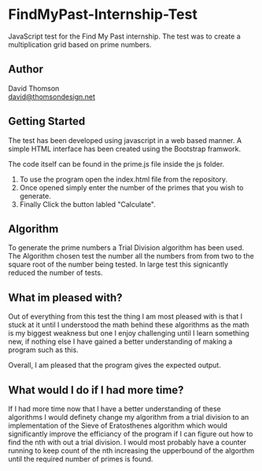 # FindMyPast-Internship-Test
JavaScript test for the Find My Past internship. The test was to create a multiplication grid based on prime numbers.

## Author
David Thomson <br>
david@thomsondesign.net

## Getting Started
The test has been developed using javascript in a web based manner. A simple HTML interface has been created using the Bootstrap framwork.

The code itself can be found in the prime.js file inside the js folder.

1.  To use the program open the index.html file from the repository.
2.  Once opened simply enter the number of the primes that you wish to generate.
3.  Finally Click the button labled "Calculate".

## Algorithm
To generate the prime numbers a Trial Division algorithm has been used. The Algorithm chosen test the number all the numbers from from two to the square root of the number being tested. In large test this signicantly reduced the number of tests.

## What im pleased with?
Out of everything from this test the thing I am most pleased with is that I stuck at it until I understood the math behind these algorithms as the math is my biggest weakness but one I enjoy challenging until I learn something new, if nothing else I have gained a better understanding of making a program such as this.

Overall, I am pleased that the program gives the expected output.

## What would I do if I had more time?
If I had more time now that I have a better understanding of these algorithms I would definety change my algorithm from a trial division to an implementation of the Sieve of Eratosthenes algorithm which would significantly improve the efficiancy of the program if I can figure out how to find the nth with out a trial division.
I would most probably have a counter running to keep count of the nth increasing the upperbound of the algorthm until the required number of primes is found.

